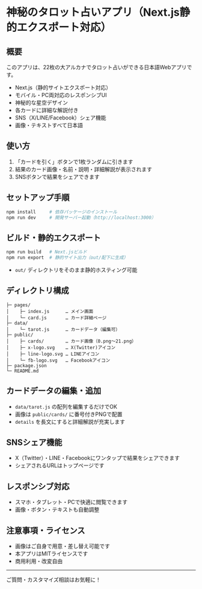 # 神秘のタロット占いアプリ（Next.js静的エクスポート対応）

## 概要

このアプリは、22枚の大アルカナでタロット占いができる日本語Webアプリです。
- Next.js（静的サイトエクスポート対応）
- モバイル・PC両対応のレスポンシブUI
- 神秘的な星空デザイン
- 各カードに詳細な解説付き
- SNS（X/LINE/Facebook）シェア機能
- 画像・テキストすべて日本語

## 使い方

1. 「カードを引く」ボタンで1枚ランダムに引きます
2. 結果のカード画像・名前・説明・詳細解説が表示されます
3. SNSボタンで結果をシェアできます

## セットアップ手順

```bash
npm install     # 依存パッケージのインストール
npm run dev     # 開発サーバー起動（http://localhost:3000）
```

## ビルド・静的エクスポート

```bash
npm run build   # Next.jsビルド
npm run export  # 静的サイト出力（out/配下に生成）
```
- `out/` ディレクトリをそのまま静的ホスティング可能

## ディレクトリ構成

```
├─ pages/
│    ├─ index.js      … メイン画面
│    └─ card.js       … カード詳細ページ
├─ data/
│    └─ tarot.js      … カードデータ（編集可）
├─ public/
│    ├─ cards/        … カード画像（0.png～21.png）
│    ├─ x-logo.svg    … X(Twitter)アイコン
│    ├─ line-logo.svg … LINEアイコン
│    └─ fb-logo.svg   … Facebookアイコン
├─ package.json
└─ README.md
```

## カードデータの編集・追加
- `data/tarot.js` の配列を編集するだけでOK
- 画像は `public/cards/` に番号付きPNGで配置
- `details` を長文にすると詳細解説が充実します

## SNSシェア機能
- X（Twitter）・LINE・Facebookにワンタップで結果をシェアできます
- シェアされるURLはトップページです

## レスポンシブ対応
- スマホ・タブレット・PCで快適に閲覧できます
- 画像・ボタン・テキストも自動調整

## 注意事項・ライセンス
- 画像はご自身で用意・差し替え可能です
- 本アプリはMITライセンスです
- 商用利用・改変自由

---

ご質問・カスタマイズ相談はお気軽に！
